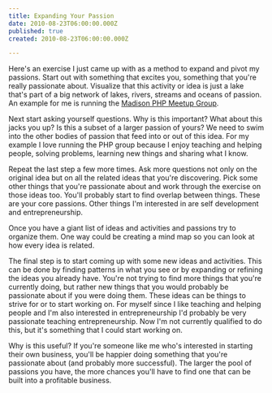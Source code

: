```yaml
---
title: Expanding Your Passion
date: 2010-08-23T06:00:00.000Z
published: true
created: 2010-08-23T06:00:00.000Z

---
```


Here's an exercise I just came up with as a method to expand and pivot my passions. Start out with something that excites you, something that you're really passionate about. Visualize that this activity or idea is just a lake that's part of a big network of lakes, rivers, streams and oceans of passion. An example for me is running the [Madison PHP Meetup Group](https://www.meetup.com/madisonphp/).

Next start asking yourself questions. Why is this important? What about this jacks you up? Is this a subset of a larger passion of yours? We need to swim into the other bodies of passion that feed into or out of this idea. For my example I love running the PHP group because I enjoy teaching and helping people, solving problems, learning new things and sharing what I know.

Repeat the last step a few more times. Ask more questions not only on the original idea but on all the related ideas that you're discovering. Pick some other things that you're passionate about and work through the exercise on those ideas too. You'll probably start to find overlap between things. These are your core passions. Other things I'm interested in are self development and entrepreneurship.

Once you have a giant list of ideas and activities and passions try to organize them. One way could be creating a mind map so you can look at how every idea is related.

The final step is to start coming up with some new ideas and activities. This can be done by finding patterns in what you see or by expanding or refining the ideas you already have. You're not trying to find more things that you're currently doing, but rather new things that you would probably be passionate about if you were doing them. These ideas can be things to strive for or to start working on. For myself since I like teaching and helping people and I'm also interested in entrepreneurship I'd probably be very passionate teaching entrepreneurship. Now I'm not currently qualified to do this, but it's something that I could start working on.

Why is this useful? If you're someone like me who's interested in starting their own business, you'll be happier doing something that you're passionate about (and probably more successful). The larger the pool of passions you have, the more chances you'll have to find one that can be built into a profitable business.


